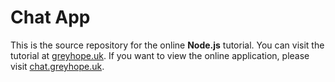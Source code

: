 # Chat App

This is the source repository for the online **Node.js** tutorial.
You can visit the tutorial at [greyhope.uk](https://greyhope.uk/chat_1.html).
If you want to view the online application, please visit [chat.greyhope.uk](http://chat.greyhope.uk).

